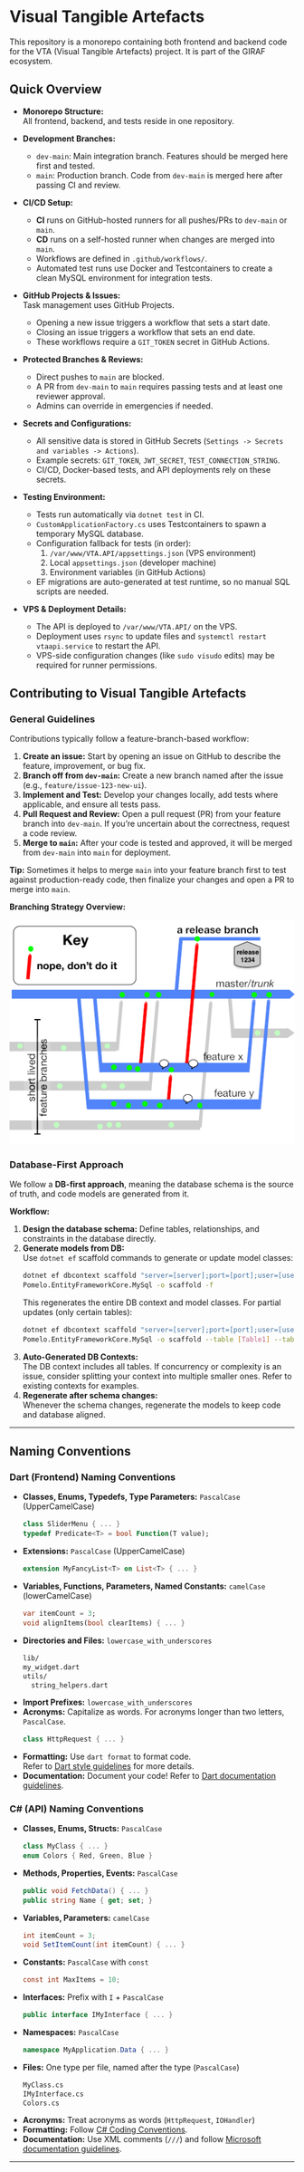 # Visual Tangible Artefacts

This repository is a monorepo containing both frontend and backend code for the VTA (Visual Tangible Artefacts) project. It is part of the GIRAF ecosystem.

## Quick Overview

- **Monorepo Structure:**  
  All frontend, backend, and tests reside in one repository.
  
- **Development Branches:**  
  - `dev-main`: Main integration branch. Features should be merged here first and tested.
  - `main`: Production branch. Code from `dev-main` is merged here after passing CI and review.

- **CI/CD Setup:**  
  - **CI** runs on GitHub-hosted runners for all pushes/PRs to `dev-main` or `main`.
  - **CD** runs on a self-hosted runner when changes are merged into `main`.
  - Workflows are defined in `.github/workflows/`.
  - Automated test runs use Docker and Testcontainers to create a clean MySQL environment for integration tests.

- **GitHub Projects & Issues:**  
  Task management uses GitHub Projects.  
  - Opening a new issue triggers a workflow that sets a start date.
  - Closing an issue triggers a workflow that sets an end date.
  - These workflows require a `GIT_TOKEN` secret in GitHub Actions.

- **Protected Branches & Reviews:**  
  - Direct pushes to `main` are blocked.
  - A PR from `dev-main` to `main` requires passing tests and at least one reviewer approval.
  - Admins can override in emergencies if needed.

- **Secrets and Configurations:**  
  - All sensitive data is stored in GitHub Secrets (`Settings -> Secrets and variables -> Actions`).
  - Example secrets: `GIT_TOKEN`, `JWT_SECRET`, `TEST_CONNECTION_STRING`.
  - CI/CD, Docker-based tests, and API deployments rely on these secrets.
  
- **Testing Environment:**  
  - Tests run automatically via `dotnet test` in CI.
  - `CustomApplicationFactory.cs` uses Testcontainers to spawn a temporary MySQL database.
  - Configuration fallback for tests (in order):
    1. `/var/www/VTA.API/appsettings.json` (VPS environment)
    2. Local `appsettings.json` (developer machine)
    3. Environment variables (in GitHub Actions)
  - EF migrations are auto-generated at test runtime, so no manual SQL scripts are needed.

- **VPS & Deployment Details:**  
  - The API is deployed to `/var/www/VTA.API/` on the VPS.
  - Deployment uses `rsync` to update files and `systemctl restart vtaapi.service` to restart the API.
  - VPS-side configuration changes (like `sudo visudo` edits) may be required for runner permissions.

## Contributing to Visual Tangible Artefacts

### General Guidelines
Contributions typically follow a feature-branch-based workflow:
1. **Create an issue:** Start by opening an issue on GitHub to describe the feature, improvement, or bug fix.
2. **Branch off from `dev-main`:** Create a new branch named after the issue (e.g., `feature/issue-123-new-ui`).
3. **Implement and Test:** Develop your changes locally, add tests where applicable, and ensure all tests pass.
4. **Pull Request and Review:** Open a pull request (PR) from your feature branch into `dev-main`. If you’re uncertain about the correctness, request a code review.
5. **Merge to `main`:** After your code is tested and approved, it will be merged from `dev-main` into `main` for deployment.

**Tip:** Sometimes it helps to merge `main` into your feature branch first to test against production-ready code, then finalize your changes and open a PR to merge into `main`.

**Branching Strategy Overview:**
  
![Branching strategy](https://github.com/aau-giraf/visual-tangible-artefacts/blob/dev-main/Resources/Branching.png)

### Database-First Approach
We follow a **DB-first approach**, meaning the database schema is the source of truth, and code models are generated from it.

**Workflow:**
1. **Design the database schema:** Define tables, relationships, and constraints in the database directly.
2. **Generate models from DB:**  
   Use `dotnet ef` scaffold commands to generate or update model classes:
   ```bash
   dotnet ef dbcontext scaffold "server=[server];port=[port];user=[user];password=[password];database=VTA" \
   Pomelo.EntityFrameworkCore.MySql -o scaffold -f
   ```
   This regenerates the entire DB context and model classes. For partial updates (only certain tables):
   ```bash
   dotnet ef dbcontext scaffold "server=[server];port=[port];user=[user];password=[password];database=VTA" \
   Pomelo.EntityFrameworkCore.MySql -o scaffold --table [Table1] --table [Table2] -f
   ```
3. **Auto-Generated DB Contexts:**  
   The DB context includes all tables. If concurrency or complexity is an issue, consider splitting your context into multiple smaller ones. Refer to existing contexts for examples.
4. **Regenerate after schema changes:**  
   Whenever the schema changes, regenerate the models to keep code and database aligned.

---

## Naming Conventions

### Dart (Frontend) Naming Conventions
- **Classes, Enums, Typedefs, Type Parameters:** `PascalCase` (UpperCamelCase)
  ```dart
  class SliderMenu { ... }
  typedef Predicate<T> = bool Function(T value);
  ```
- **Extensions:** `PascalCase` (UpperCamelCase)
  ```dart
  extension MyFancyList<T> on List<T> { ... }
  ```
- **Variables, Functions, Parameters, Named Constants:** `camelCase` (lowerCamelCase)
  ```dart
  var itemCount = 3;
  void alignItems(bool clearItems) { ... }
  ```
- **Directories and Files:** `lowercase_with_underscores`
  ```
  lib/
  my_widget.dart
  utils/
    string_helpers.dart
  ```
- **Import Prefixes:** `lowercase_with_underscores`
- **Acronyms:** Capitalize as words. For acronyms longer than two letters, `PascalCase`.
  ```dart
  class HttpRequest { ... }
  ```
- **Formatting:** Use `dart format` to format code.  
  Refer to [Dart style guidelines](https://dart.dev/effective-dart/style) for more details.
- **Documentation:** Document your code! Refer to [Dart documentation guidelines](https://dart.dev/effective-dart/documentation).

### C# (API) Naming Conventions
- **Classes, Enums, Structs:** `PascalCase`
  ```csharp
  class MyClass { ... }
  enum Colors { Red, Green, Blue }
  ```
- **Methods, Properties, Events:** `PascalCase`
  ```csharp
  public void FetchData() { ... }
  public string Name { get; set; }
  ```
- **Variables, Parameters:** `camelCase`
  ```csharp
  int itemCount = 3;
  void SetItemCount(int itemCount) { ... }
  ```
- **Constants:** `PascalCase` with `const`
  ```csharp
  const int MaxItems = 10;
  ```
- **Interfaces:** Prefix with `I` + `PascalCase`
  ```csharp
  public interface IMyInterface { ... }
  ```
- **Namespaces:** `PascalCase`
  ```csharp
  namespace MyApplication.Data { ... }
  ```
- **Files:** One type per file, named after the type (`PascalCase`)
  ```
  MyClass.cs
  IMyInterface.cs
  Colors.cs
  ```
- **Acronyms:** Treat acronyms as words (`HttpRequest`, `IOHandler`)
- **Formatting:** Follow [C# Coding Conventions](https://learn.microsoft.com/en-us/dotnet/csharp/fundamentals/coding-style/coding-conventions).
- **Documentation:** Use XML comments (`///`) and follow [Microsoft documentation guidelines](https://learn.microsoft.com/en-us/dotnet/csharp/programming-guide/xmldoc/).

---
